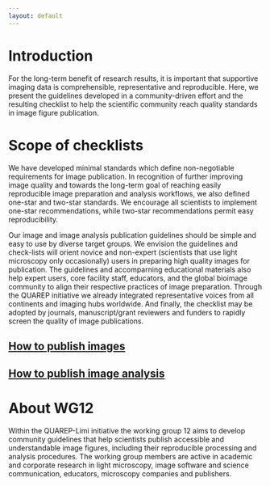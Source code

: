 ```yaml
---
layout: default
---
```


# Introduction

For the long-term benefit of research results, it is important that supportive imaging data is comprehensible, representative and reproducible. Here, we present the guidelines developed in a community-driven effort and the resulting checklist to help the scientific community reach quality standards in image figure publication.

# Scope of checklists

We have developed minimal standards which define non-negotiable requirements for image publication. In recognition of further improving image quality and towards the long-term goal of reaching easily reproducible image preparation and analysis workflows, we also defined one-star and two-star standards. We encourage all scientists to implement one-star recommendations, while two-star recommendations permit easy reproducibility.

Our image and image analysis publication guidelines should be simple and easy to use by diverse target groups. We envision the guidelines and check-lists will orient novice and non-expert (scientists that use light microscopy only occasionally) users in preparing high quality images for publication. The guidelines and accomparning educational materials also help expert users, core facility staff, educators, and the global bioimage community to align their respective practices of image preparation. Through the QUAREP initiative we already integrated representative voices from all continents and imaging hubs worldwide. And finally, the checklist may be adopted by journals, manuscript/grant reviewers and funders to rapidly screen the quality of image publications.

## [How to publish images](pages/publish_images)

## [How to publish image analysis](pages/publish_analysis)

# About WG12

Within the QUAREP-Limi initiative the working group 12 aims to develop community guidelines that help scientists publish accessible and understandable image figures, including their reproducible processing and analysis procedures. The working group members are active in academic and corporate research in light microscopy, image software and science communication, educators, microscopy companies and publishers.
